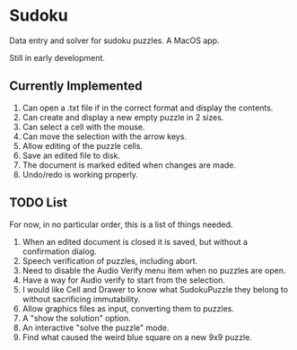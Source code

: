 # Sudoku
Data entry and solver for sudoku puzzles. A MacOS app.

Still in early development.

## Currently Implemented
1. Can open a .txt file if in the correct format and display the contents.
1. Can create and display a new empty puzzle in 2 sizes.
1. Can select a cell with the mouse.
1. Can move the selection with the arrow keys.
1. Allow editing of the puzzle cells.
1. Save an edited file to disk.
1. The document is marked edited when changes are made.
1. Undo/redo is working properly.

## TODO List
For now, in no particular order, this is a list of things needed.

1. When an edited document is closed it is saved, but without a confirmation dialog.
1. Speech verification of puzzles, including abort.
1. Need to disable the Audio Verify menu item when no puzzles are open.
1. Have a way for Audio verify to start from the selection.
1. I would like Cell and Drawer to know what SudokuPuzzle they belong to without sacrificing immutability.
1. Allow graphics files as input, converting them to puzzles.
1. A "show the solution" option.
1. An interactive "solve the puzzle" mode.
1. Find what caused the weird blue square on a new 9x9 puzzle.
